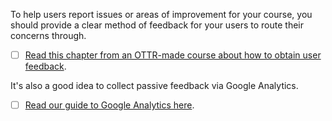 
To help users report issues or areas of improvement for your course, you should provide a clear method of feedback for your users to route their concerns through.

- [ ] [Read this chapter from an OTTR-made course about how to obtain user feedback](https://jhudatascience.org/Documentation_and_Usability/obtaining-user-feedback.html).

It's also a good idea to collect passive feedback via Google Analytics.

- [ ] [Read our guide to Google Analytics here](https://www.ottrproject.org/more_features.html#google-analytics).
